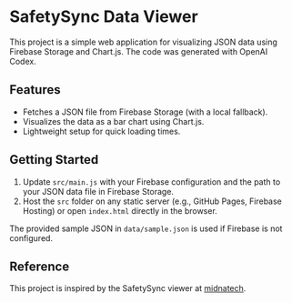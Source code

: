 # SafetySync Data Viewer

This project is a simple web application for visualizing JSON data using Firebase Storage and Chart.js. The code was generated with OpenAI Codex.

## Features

- Fetches a JSON file from Firebase Storage (with a local fallback).
- Visualizes the data as a bar chart using Chart.js.
- Lightweight setup for quick loading times.

## Getting Started

1. Update `src/main.js` with your Firebase configuration and the path to your JSON data file in Firebase Storage.
2. Host the `src` folder on any static server (e.g., GitHub Pages, Firebase Hosting) or open `index.html` directly in the browser.

The provided sample JSON in `data/sample.json` is used if Firebase is not configured.

## Reference

This project is inspired by the SafetySync viewer at [midnatech](https://midnatech.com/newSafetySync?database=border_states_1).
